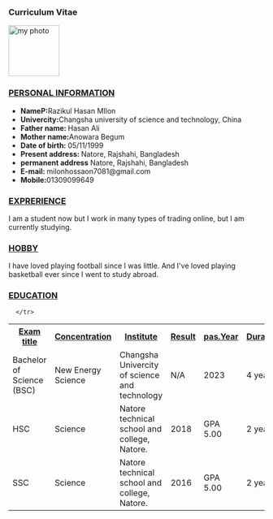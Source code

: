 <!DOCTYPE html>
<html>
<title>Razikul hasan  milon</title>
<body>

<h3>Curriculum Vitae</h3>
<b></b>
<img src="miloncv.jpg" alt="my photo" width="100" height="100">
<h3><b><u>PERSONAL INFORMATION</u></b></h3>
<ul> 
    <li><b>NameP:</b>Razikul Hasan MIlon</li>
    <li><b>Univercity:</b>Changsha university of science and technology, China</li>
    <li><b>Father name: </b>Hasan Ali</li>
    <li><b>Mother name:</b>Anowara Begum</li>
    <li><b>Date of birth: </b>05/11/1999</li>
    <li><b>Present address: </b>Natore, Rajshahi, Bangladesh</li>
    <li><b>permanent address</b> Natore, Rajshahi, Bangladesh</li>
    <li><b>E-mail: </b>milonhossaon7081@gmail.com</li>
    <li><b>Mobile:</b>01309099649</li>
</ul>
 <h3><b><u>EXPRERIENCE</u></b></h3>
  <p> I am a student now but I work in many types of trading online, but I am currently studying.</p>
<h3><b><u>HOBBY</u></b></h3>
  <P> I have loved playing football since I was little. And I've loved playing basketball ever since I went to study abroad.</P>
  <h3><b><u>EDUCATION</u></b></h3>
  <table>
    <tr>
      <th><u>Exam title</u></th>
      <th><u>Concentration</u></th>
      <th><u>Institute</u></th>
      <th><u>Result</u></th>
      <th><u>pas.Year</u></th>
      <th><u>Duration</u></th>
    </tr>
    <tr>
      <td>Bachelor of Science (BSC)</td>
      <td>New Energy Science</td>
      <td>Changsha Univercity of science and technology</td>
      <td>N/A</td>
      <td>2023</td>
      <td>4 year</td>
    </tr>
    <tr>
        <td>HSC</td>
        <td>Science</td>
        <td>Natore technical school and college, Natore.</td>
        <td>2018</td>
        <td>GPA 5.00</td>
        <td>2 year</td>
      </tr>
      <tr>
        <td>SSC</td>
        <td>Science</td>
        <td>Natore technical school and college, Natore.</td>
        <td>2016</td>
        <td>GPA 5.00</td>
        <td>2 year</td>





      </tr>
  </table>

</body>
</html>
